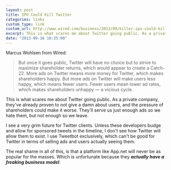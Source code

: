 ```yaml
---
layout: post
title: IPO Could Kill Twitter
categories: links
custom_type: link
custom_url: http://www.wired.com/business/2013/09/killer-ipo-could-kill-twitter/
excerpt: This is what scares me about Twitter going public. As a private company, they've already proven to not give a damn about users, and the pressure of shareholders could make it worse.
date: "2013-09-16 10:35:00"
---
```

Marcus Wohlsen from Wired:

>But once it goes public, Twitter will have no choice but to strive to maximize shareholder returns, which would appear to create a Catch-22. More ads on Twitter means more money for Twitter, which makes shareholders happy. But more ads on Twitter will make users less happy, which means fewer users. Fewer users mean lower ad rates, which makes shareholders unhappy — a vicious cycle.

This is what scares me about Twitter going public. As a private company, they've already proven to not give a damn about users, and the pressure of shareholders could make it worse. They'll serve us just enough ads so we hate them, but not enough so we leave.

I see a very grim future for Twitter clients. Unless these developers budge and allow for sponsored tweets in the timeline, I don't see how Twitter will allow them to exist. I use Tweetbot exclusively, which can't be good for Twitter in terms of selling ads and users actually seeing them.

The real shame in all of this, is that a platform like App.net will never be as popular for the masses. Which is unfortunate because they ***actually have a freaking business model***.